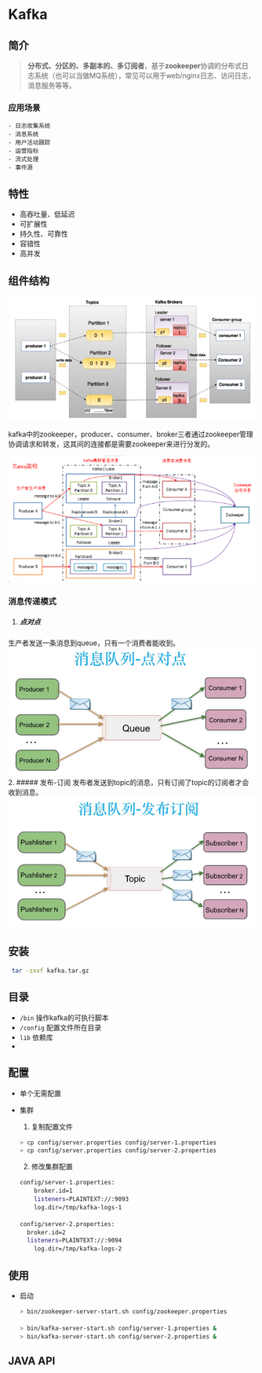 # Kafka

## 简介

> **分布式、分区的、多副本的、多订阅者**，基于**zookeeper**协调的分布式日志系统（也可以当做MQ系统），常见可以用于web/nginx日志、访问日志，消息服务等等。

### 应用场景

	- 日志收集系统
	- 消息系统
	- 用户活动跟踪
	- 运营指标
	- 流式处理
	- 事件源

## 特性

- 高吞吐量、低延迟
- 可扩展性
- 持久性、可靠性
- 容错性
- 高并发

## 组件结构

![结构图解](../../_media/kafka/constructor.png)

kafka中的zookeeper，producer、consumer、broker三者通过zookeeper管理协调请求和转发，这其间的连接都是需要zookeeper来进行分发的。

![结构图解](../../_media/kafka/zookeeper.png)

### 消息传递模式

1. ##### 点对点
生产者发送一条消息到queue，只有一个消费者能收到。
![消息队列点对点](../../_media/kafka/p2p.png)
2. ##### 发布-订阅
发布者发送到topic的消息，只有订阅了topic的订阅者才会收到消息。
![消息队列订阅发布](../../_media/kafka/p2s.png)



## 安装

```bash
 tar -zxvf kafka.tar.gz
```



## 目录

* `/bin`  操作kafka的可执行脚本
* `/config` 配置文件所在目录
* `lib` 依赖库
* 

## 配置

* 单个无需配置

* 集群

  1. 复制配置文件

  ```bash
  > cp config/server.properties config/server-1.properties
  > cp config/server.properties config/server-2.properties
  ```

   2. 修改集群配置

  ```bash
  config/server-1.properties:
      broker.id=1
      listeners=PLAINTEXT://:9093
      log.dir=/tmp/kafka-logs-1
  
  config/server-2.properties:
    broker.id=2
    listeners=PLAINTEXT://:9094
      log.dir=/tmp/kafka-logs-2
  ```

  

## 使用

* 启动

  ```bash
  > bin/zookeeper-server-start.sh config/zookeeper.properties
  
  > bin/kafka-server-start.sh config/server-1.properties &
  > bin/kafka-server-start.sh config/server-2.properties &
  ```

  

## JAVA API

[Kafka的简介与架构]: https://www.cnblogs.com/frankdeng/p/9310684.html

[Kafka面试题]: https://zhuanlan.zhihu.com/p/94412266

